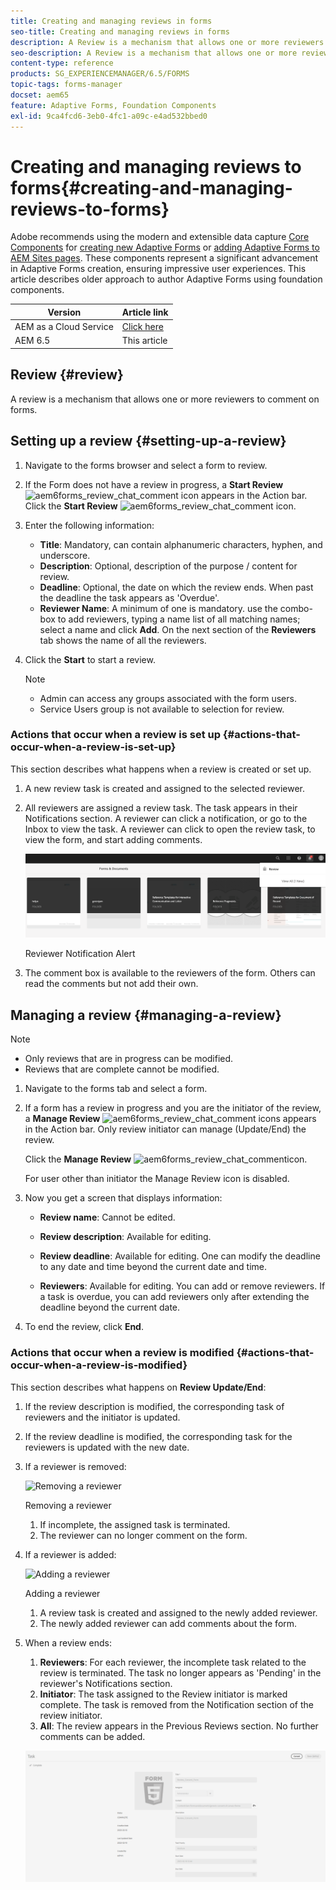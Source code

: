 ```yaml
---
title: Creating and managing reviews in forms
seo-title: Creating and managing reviews in forms
description: A Review is a mechanism that allows one or more reviewers to comment on a form.
seo-description: A Review is a mechanism that allows one or more reviewers to comment on a form.
content-type: reference
products: SG_EXPERIENCEMANAGER/6.5/FORMS
topic-tags: forms-manager
docset: aem65
feature: Adaptive Forms, Foundation Components
exl-id: 9ca4fcd6-3eb0-4fc1-a09c-e4ad532bbed0
---
```

# Creating and managing reviews to forms{#creating-and-managing-reviews-to-forms}

<span class="preview"> Adobe recommends using the modern and extensible data capture [Core Components](https://experienceleague.adobe.com/docs/experience-manager-core-components/using/adaptive-forms/introduction.html) for [creating new Adaptive Forms](/help/forms/using/create-an-adaptive-form-core-components.md) or [adding Adaptive Forms to AEM Sites pages](/help/forms/using/create-or-add-an-adaptive-form-to-aem-sites-page.md). These components represent a significant advancement in Adaptive Forms creation, ensuring impressive user experiences. This article describes older approach to author Adaptive Forms using foundation components. </span>

| Version | Article link |
| -------- | ---------------------------- |
| AEM as a Cloud Service |    [Click here](https://experienceleague.adobe.com/docs/experience-manager-cloud-service/content/forms/adaptive-forms-authoring/authoring-adaptive-forms-foundation-components/create-reviews-forms.html)                  |
| AEM 6.5     | This article         |

## Review {#review}

A review is a mechanism that allows one or more reviewers to comment on forms.

## Setting up a review {#setting-up-a-review}

1.  Navigate to the forms browser and select a form to review.
1.  If the Form does not have a review in progress, a **Start Review** ![aem6forms_review_chat_comment](assets/aem6forms_review_chat_comment.png) icon appears in the Action bar. Click the **Start Review** ![aem6forms_review_chat_comment](assets/aem6forms_review_chat_comment.png) icon.
1.  Enter the following information:

    * **Title**: Mandatory, can contain alphanumeric characters, hyphen, and underscore.
    * **Description**: Optional, description of the purpose / content for review.
    * **Deadline**: Optional, the date on which the review ends. When past the deadline the task appears as 'Overdue'.
    * **Reviewer Name**: A minimum of one is mandatory. use the combo-box to add reviewers, typing a name list of all matching names; select a name and click **Add**. On the next section of the **Reviewers** tab shows the name of all the reviewers.

1.  Click the **Start** to start a review.

    >[!NOTE]
    >
    >* Admin can access any groups associated with the form users.
    >* Service Users group is not available to selection for review.

### Actions that occur when a review is set up {#actions-that-occur-when-a-review-is-set-up}

This section describes what happens when a review is created or set up.

1. A new review task is created and assigned to the selected reviewer. 
1. All reviewers are assigned a review task. The task appears in their Notifications section. A reviewer can click a notification, or go to the Inbox to view the task. A reviewer can click to open the review task, to view the form, and start adding comments.

   ![Reviewer Notification Alert](assets/review-notification-img.png)

   Reviewer Notification Alert

1. The comment box is available to the reviewers of the form. Others can read the comments but not add their own.

## Managing a review {#managing-a-review}

>[!NOTE]
>
>* Only reviews that are in progress can be modified. 
>* Reviews that are complete cannot be modified.

1. Navigate to the forms tab and select a form. 

1. If a form has a review in progress and you are the initiator of the review, a **Manage Review** ![aem6forms_review_chat_comment](assets/aem6forms_review_chat_comment.png) icons appears in the Action bar. Only review initiator can manage (Update/End) the review.

   Click the **Manage Review** ![aem6forms_review_chat_comment](assets/aem6forms_review_chat_comment.png)icon.

   For user other than initiator the Manage Review icon is disabled. 

1. Now you get a screen that displays information:

    * **Review name**: Cannot be edited.  
    
    * **Review description**: Available for editing.  
    
    * **Review deadline**: Available for editing. One can modify the deadline to any date and time beyond the current date and time.  
    
    * **Reviewers**: Available for editing. You can add or remove reviewers. If a task is overdue, you can add reviewers only after extending the deadline beyond the current date.

1. To end the review, click **End**.

### Actions that occur when a review is modified {#actions-that-occur-when-a-review-is-modified}

This section describes what happens on **Review Update/End**:

1. If the review description is modified, the corresponding task of reviewers and the initiator is updated.
1. If the review deadline is modified, the corresponding task for the reviewers is updated with the new date.   

1. If a reviewer is removed:

   ![Removing a reviewer](assets/removeduser.png)

   Removing a reviewer

    1. If incomplete, the assigned task is terminated.
    1. The reviewer can no longer comment on the form.

1. If a reviewer is added:

   ![Adding a reviewer](assets/addedreviewer.png)

   Adding a reviewer

    1. A review task is created and assigned to the newly added reviewer.
    1. The newly added reviewer can add comments about the form.

1. When a review ends:

    1. **Reviewers**: For each reviewer, the incomplete task related to the review is terminated. The task no longer appears as 'Pending' in the reviewer's Notifications section.
    1. **Initiator**: The task assigned to the Review initiator is marked complete. The task is removed from the Notification section of the review initiator.
    1. **All**: The review appears in the Previous Reviews section. No further comments can be added.

    ![review complete](assets/review-complete-imgg.png)
